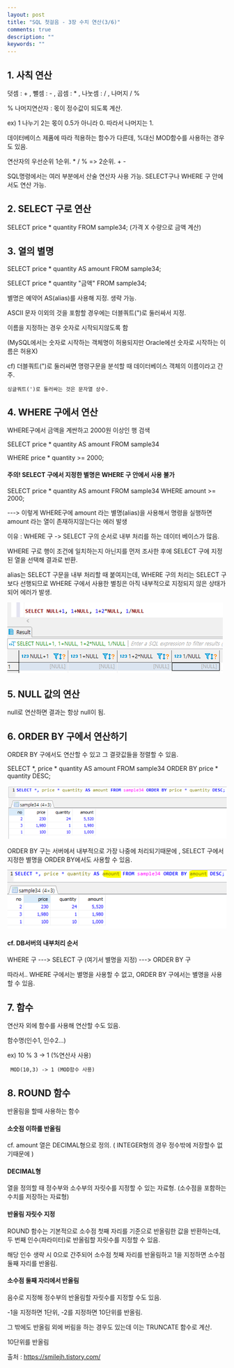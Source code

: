 ```yaml
---
layout: post
title: "SQL 첫걸음 - 3장 수치 연산(3/6)" 
comments: true
description: ""
keywords: ""
---
```


## 1. 사칙 연산
덧셈 : + , 뺄셈 : - , 곱셈 : * , 나눗셈 : / , 나머지 / %

% 나머지연산자 : 몫이 정수값이 되도록 계산. 

ex) 1 나누기 2는 몫이 0.5가 아니라 0. 따라서 나머지는 1. 

데이터베이스 제품에 따라 적용하는 함수가 다른데, %대신 MOD함수를 사용하는 경우도 있음.

연산자의 우선순위 1순위. * / % => 2순위. + - 

SQL명령에서는 여러 부분에서 산술 연산자 사용 가능. SELECT구나 WHERE 구 안에서도 연산 가능.


## 2. SELECT 구로 연산
SELECT price * quantity FROM sample34; (가격 X 수량으로 금액 계산)


## 3. 열의 별명 
SELECT price * quantity AS amount FROM sample34;

SELECT price * quantity "금액" FROM sample34; 

별명은 예약어 AS(alias)를 사용해 지정. 생략 가능. 

ASCII 문자 이외의 것을 포함할 경우에는 더블쿼트(")로 둘러싸서 지정. 

이름을 지정하는 경우 숫자로 시작되지않도록 함 

(MySQL에서는 숫자로 시작하는 객체명이 허용되지만 Oracle에선 숫자로 시작하는 이름은 허용X)

cf) 더블쿼트(")로 둘러싸면 명령구문을 분석할 때 데이터베이스 객체의 이름이라고 간주. 

    싱글쿼트(')로 둘러싸는 것은 문자열 상수. 


## 4. WHERE 구에서 연산 
WHERE구에서 금액을 계싼하고 2000원 이상인 행 검색

SELECT price * quantity AS amount FROM sample34 

WHERE price * quantity >= 2000; 


#### 주의! SELECT 구에서 지정한 별명은 WHERE 구 안에서 사용 불가
SELECT price * quantity AS amount FROM sample34 WHERE amount  >= 2000;  

---> 이렇게 WHERE구에 amount 라는 별명(alias)을 사용해서 명령을 실행하면  amount 라는 열이 존재하지않는다는 에러 발생 

이유 : WHERE 구 -> SELECT 구의 순서로 내부 처리를 하는 데이터 베이스가 많음. 

WHERE 구로 행이 조건에 일치하는지 아닌지를 먼저 조사한 후에 SELECT 구에 지정된 열을 선택해 결과로 반환. 

alias는 SELECT 구문을 내부 처리할 때 붙여지는데, WHERE 구의 처리는 SELECT 구보다 선행되므로  WHERE 구에서 사용한 별칭은 아직 내부적으로 지정되지 않은 상태가 되어 에러가 발생. 

![997A2C405B861F6B0E](/images/sql_first_step/997A2C405B861F6B0E.png)

## 5. NULL 값의 연산
null로 연산하면 결과는 항상 null이 됨.


## 6. ORDER BY 구에서 연산하기
ORDER BY 구에서도 연산할 수 있고 그 결괏값들을 정렬할 수 있음.

SELECT *, price * quantity AS amount FROM sample34 ORDER BY price * quantity DESC; 

![9914783B5B861F9A1C](/images/sql_first_step/9914783B5B861F9A1C.png)

ORDER BY 구는 서버에서 내부적으로 가장 나중에 처리되기때문에 , SELECT 구에서 지정한 별명을 ORDER BY에서도 사용할 수 있음. 

![997103345B861FBA0D](/images/sql_first_step/997103345B861FBA0D.png)

#### cf. DB서버의 내부처리 순서

WHERE 구 ---> SELECT 구 (여기서 별명을 지정) ---> ORDER BY 구

따라서.. WHERE 구에서는 별명을 사용할 수 없고, ORDER BY 구에서는 별명을 사용할 수 있음. 


## 7. 함수
연산자 외에 함수를 사용해 연산할 수도 있음.

함수명(인수1, 인수2...)

ex)  10 % 3 -> 1 (%연산사 사용)

     MOD(10,3) -> 1 (MOD함수 사용)


## 8. ROUND 함수
반올림을 할때 사용하는 함수 

#### 소숫점 이하를 반올림

cf. amount 열은 DECIMAL형으로 정의. ( INTEGER형의 경우 정수밖에 저장할수 없기때문에 )

#### DECIMAL형
열을 정의할 때 정수부와 소수부의 자릿수를 지정할 수 있는 자료형. (소수점을 포함하는수치를 저장하는 자료형)

#### 반올림 자릿수 지정
ROUND 함수는 기본적으로 소수점 첫째 자리를 기준으로 반올림한 값을 반환하는데, 두 번째 인수(파라미터)로 반올림할 자릿수를 지정할 수 있음.  

해당 인수 생략 시 0으로 간주되어 소수점 첫째 자리를 반올림하고 1을 지정하면 소수점 둘째 자리를 반올림. 

#### 소수점 둘째 자리에서 반올림
음수로 지정해 정수부의 반올림할 자릿수를 지정할 수도 있음. 

-1을 지정하면 1단위, -2를 지정하면 10단위를 반올림. 

그 밖에도 반올림 외에 버림을 하는 경우도 있는데 이는 TRUNCATE 함수로 계산.

10단위를 반올림


출처 : https://smilejh.tistory.com/